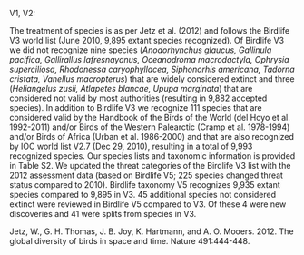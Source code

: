 
V1, V2:

The treatment of species is as per Jetz et al. (2012) and follows the Birdlife V3 world list (June 2010, 9,895 extant species recognized). Of Birdlife V3 we did not recognize nine species (_Anodorhynchus glaucus, Gallinula pacifica, Gallirallus lafresnayanus, Oceanodroma macrodactyla, Ophrysia superciliosa, Rhodonessa caryophyllacea, Siphonorhis americana, Tadorna cristata, Vanellus macropterus_) that are widely considered extinct and three (_Heliangelus zusii, Atlapetes blancae, Upupa marginata_) that are considered not valid by most authorities (resulting in 9,882 accepted species). In addition to Birdlife V3 we recognize 111 species that are considered valid by the Handbook of the Birds of the World (del Hoyo et al. 1992-2011) and/or Birds of the Western Palearctic (Cramp et al. 1978-1994) and/or Birds of Africa (Urban et al. 1986-2000) and that are also recognized by IOC world list V2.7 (Dec 29, 2010), resulting in a total of 9,993 recognized species. Our species lists and taxonomic information is provided in Table S2. We updated the threat categories of the Birdlife V3 list with the 2012 assessment data (based on Birdlife V5; 225 species changed threat status compared to 2010). Birdlife taxonomy V5 recognizes 9,935 extant species compared to 9,895 in V3. 45 additional species not considered extinct were reviewed in Birdlife V5 compared to V3. Of these 4 were new discoveries and 41 were splits from species in V3.



Jetz, W., G. H. Thomas, J. B. Joy, K. Hartmann, and A. O. Mooers. 2012. The global diversity of birds in space and time. Nature 491:444-448.